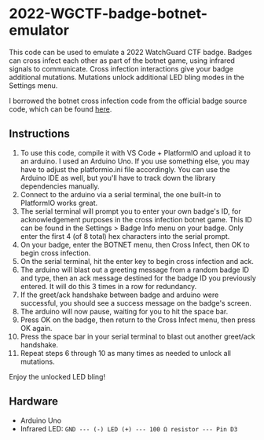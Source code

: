 # 2022-WGCTF-badge-botnet-emulator

This code can be used to emulate a 2022 WatchGuard CTF badge. Badges can cross infect each other as part of the botnet game, using infrared signals to communicate. Cross infection interactions give your badge additional mutations. Mutations unlock additional LED bling modes in the Settings menu. 

I borrowed the botnet cross infection code from the official badge source code, which can be found [here](https://github.com/WatchGuard-Threat-Lab/2022-WGCTF-Badge).

## Instructions

1. To use this code, compile it with VS Code + PlatformIO and upload it to an arduino. I used an Arduino Uno. If you use something else, you may have to adjust the platformio.ini file accordingly. You can use the Arduino IDE as well, but you'll have to track down the library dependencies manually.
2. Connect to the arduino via a serial terminal, the one built-in to PlatformIO works great.
3. The serial terminal will prompt you to enter your own badge's ID, for acknowledgement purposes in the cross infection botnet game. This ID can be found in the Settings > Badge Info menu on your badge. Only enter the first 4 (of 8 total) hex characters into the serial prompt.
4. On your badge, enter the BOTNET menu, then Cross Infect, then OK to begin cross infection.
5. On the serial terminal, hit the enter key to begin cross infection and ack.
6. The arduino will blast out a greeting message from a random badge ID and type, then an ack message destined for the badge ID you previously entered. It will do this 3 times in a row for redundancy.
7. If the greet/ack handshake between badge and arduino were successful, you should see a success message on the badge's screen.
8. The arduino will now pause, waiting for you to hit the space bar.
9. Press OK on the badge, then return to the Cross Infect menu, then press OK again.
10. Press the space bar in your serial terminal to blast out another greet/ack handshake.
11. Repeat steps 6 through 10 as many times as needed to unlock all mutations.

Enjoy the unlocked LED bling!


## Hardware

- Arduino Uno
- Infrared LED: 
`GND --- (-) LED (+) --- 100 Ω resistor --- Pin D3`
